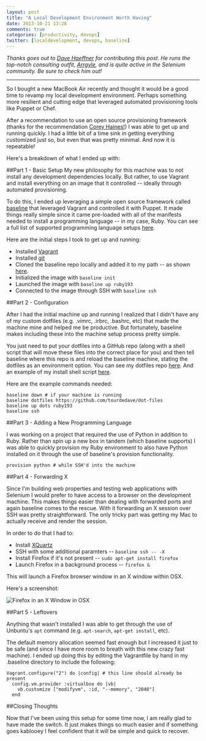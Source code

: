 ```yaml
---
layout: post
title: "A Local Development Environment Worth Having"
date: 2013-10-21 13:28
comments: true
categories: [productivity, devops]
twitter: [localdevelopment, devops, baseline]
---
```


*Thanks goes out to [Dave Haeffner](https://twitter.com/TourDeDave) for contributing this post. He runs the top-notch consulting outfit, [Arrgyle](http://arrgyle.com/), and is quite active in the Selenium community. Be sure to check him out!*

---

So I bought a new MacBook Air recently and thought it would be a good time to revamp my local development environment. Perhaps something more resilient and cutting edge that leveraged automated provisioning tools like Puppet or Chef.

After a recommendation to use an open source provisioning framework (thanks for the recommendation [Corey Haines!](https://twitter.com/coreyhaines)) I was able to get up and running quickly. I had a little bit of a time sink in getting everything customized just so, but even that was pretty minimal. And now it is repeatable!

Here's a breakdown of what I ended up with:

##Part 1 - Basic Setup
My new philosophy for this machine was to not install any development dependencies locally. But rather, to use Vagrant and install everything on an image that it controlled -- ideally through automated provisioning.

To do this, I ended up leveraging a simple open source framework called [baseline](https://github.com/bltavares/baseline) that leveraged Vagrant and controlled it with Puppet. It made things really simple since it came pre-loaded with all of the manifests needed to install a programming language -- in my case, Ruby. You can see a full list of supported programming language setups [here](https://github.com/bltavares/vagrant-baseline#current-environments).

Here are the initial steps I took to get up and running:

+ Installed [Vagrant](http://docs.vagrantup.com/v2/installation/index.html)
+ Installed [git](http://git-scm.com/downloads)
+ Cloned the baseline repo locally and added it to my path -- as shown [here](https://github.com/bltavares/baseline#installation).
+ Initialized the image with `baseline init`
+ Launched the image with `baseline up ruby193`
+ Connected to the image through SSH with `baseline ssh`

##Part 2 - Configuration

After I had the initial machine up and running I realized that I didn't have any of my custom dotfiles (e.g. .vimrc, .irbrc, .bashrc, etc) that made the machine mine and helped me be productive. But fortunately, baseline makes including these into the machine setup process pretty simple.

You just need to put your dotfiles into a GitHub repo (along with a shell script that will move these files into the correct place for you) and then tell baseline where this repo is and reload the baseline machine, stating the dotfiles as an environment option. You can see my dotfiles repo [here](https://github.com/tourdedave/dot-files). And an example of my install shell script [here](https://github.com/tourdedave/dot-files/blob/master/install.sh).

Here are the example commands needed:

```
baseline down # if your machine is running
baseline dotfiles https://github.com/tourdedave/dot-files
baseline up dots ruby193
baseline ssh
```

##Part 3 - Adding a New Programming Language

I was working on a project that required the use of Python in addition to Ruby. Rather than spin up a new box in tandem (which baseline supports) I was able to quickly provision my Ruby environment to also have Python installed on it through the use of baseline's provision functionality.

```
provision python # while SSH'd into the machine
```

##Part 4 - Forwarding X

Since I'm building web properties and testing web applications with Selenium I would prefer to have access to a browser on the development machine. This makes things easier than dealing with forwarded ports and again baseline comes to the rescue. With it forwarding an X session over SSH was pretty straightforward. The only tricky part was getting my Mac to actually receive and render the session.

In order to do that I had to:

+ Install [XQuartz](http://xquartz.macosforge.org/landing/)
+ SSH with some additional paramters -- `baseline ssh -- -X`
+ Install Firefox if it's not present -- `sudo apt-get install firefox`
+ Launch Firefox in a background process -- `firefox &`

This will launch a Firefox browser window in an X window within OSX.

Here's a screenshot:

![Firefox in an X Window in OSX](/images/post-content/local-dev-shot.png)

##Part 5 - Leftovers

Anything that wasn't installed I was able to get through the use of Unbuntu's `apt` command (e.g. `apt-search`, `apt-get install`, etc).

The default memory allocation seemed fast enough but I increased it just to be safe (and since I have more room to breath with this new crazy fast machine). I ended up doing this by editing the Vagrantfile by hand in my .baseline directory to include the following:

```
Vagrant.configure("2") do |config| # this line should already be present
  config.vm.provider :virtualbox do |vb|
    vb.customize ["modifyvm", :id, "--memory", "2048"]
  end
```

##Closing Thoughts

Now that I've been using this setup for some time now, I am really glad to have made the switch. It just makes things so much easier and if something goes kablooey I feel confident that it will be simple and quick to recover.
